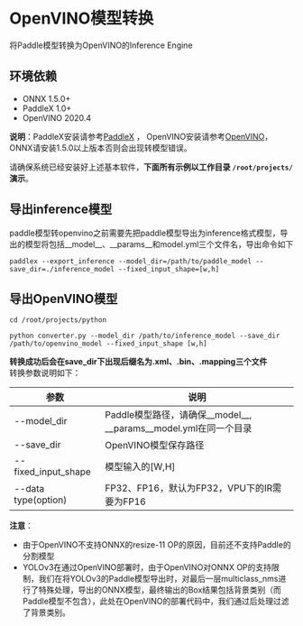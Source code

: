 # OpenVINO模型转换
将Paddle模型转换为OpenVINO的Inference Engine  

## 环境依赖

* ONNX 1.5.0+
* PaddleX 1.0+
* OpenVINO 2020.4

**说明**：PaddleX安装请参考[PaddleX](https://paddlex.readthedocs.io/zh_CN/develop/install.html) ， OpenVINO安装请参考[OpenVINO](https://docs.openvinotoolkit.org/latest/index.html)，ONNX请安装1.5.0以上版本否则会出现转模型错误。

请确保系统已经安装好上述基本软件，**下面所有示例以工作目录 `/root/projects/`演示**。

## 导出inference模型
paddle模型转openvino之前需要先把paddle模型导出为inference格式模型，导出的模型将包括__model__、__params__和model.yml三个文件名，导出命令如下
```
paddlex --export_inference --model_dir=/path/to/paddle_model --save_dir=./inference_model --fixed_input_shape=[w,h]
```

## 导出OpenVINO模型

```
cd /root/projects/python

python converter.py --model_dir /path/to/inference_model --save_dir /path/to/openvino_model --fixed_input_shape [w,h]
```
**转换成功后会在save_dir下出现后缀名为.xml、.bin、.mapping三个文件**  
转换参数说明如下：

|  参数   | 说明  |
|  ----  | ----  |
| --model_dir  | Paddle模型路径，请确保__model__, \_\_params__model.yml在同一个目录|
| --save_dir  | OpenVINO模型保存路径 |
| --fixed_input_shape  | 模型输入的[W,H] |
| --data type(option)  | FP32、FP16，默认为FP32，VPU下的IR需要为FP16 |  

**注意**：
- 由于OpenVINO不支持ONNX的resize-11 OP的原因，目前还不支持Paddle的分割模型
- YOLOv3在通过OpenVINO部署时，由于OpenVINO对ONNX OP的支持限制，我们在将YOLOv3的Paddle模型导出时，对最后一层multiclass_nms进行了特殊处理，导出的ONNX模型，最终输出的Box结果包括背景类别（而Paddle模型不包含），此处在OpenVINO的部署代码中，我们通过后处理过滤了背景类别。
